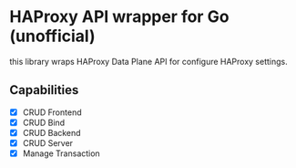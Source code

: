 # HAProxy API wrapper for Go (unofficial)
this library wraps HAProxy Data Plane API for configure HAProxy settings.

## Capabilities
- [x] CRUD Frontend
- [x] CRUD Bind
- [x] CRUD Backend
- [x] CRUD Server
- [x] Manage Transaction

